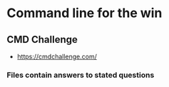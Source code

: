 # Command line for the win

## CMD Challenge
* https://cmdchallenge.com/
### Files contain answers to stated questions
